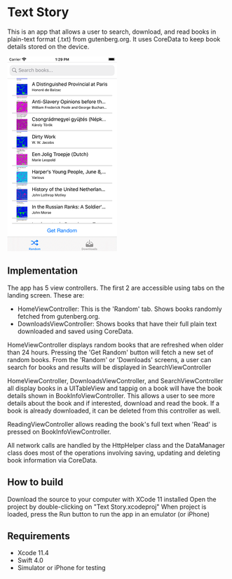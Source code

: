 # Text Story

This is an app that allows a user to search, download, and read books in plain-text format (.txt) from gutenberg.org. It uses CoreData to keep book details stored on the device.

![Random books](/01_random.png?raw=true) 

## Implementation

The app has 5 view controllers. The first 2 are accessible using tabs on the landing screen. These are: 
- HomeViewController: This is the 'Random' tab. Shows books randomly fetched from gutenberg.org.
- DownloadsViewController: Shows books that have their full plain text downloaded and saved using CoreData.

HomeViewController displays random books that are refreshed when older than 24 hours. Pressing the 'Get Random' button will fetch a new set of random books. From the 'Random' or 'Downloads' screens, a user can search for books and results will be displayed in SearchViewController

HomeViewController, DownloadsViewController, and SearchViewController all display books in a UITableView and tappig on a book will have the book details shown in BookInfoViewController. This allows a user to see more details about the book and if interested, download and read the book. If a book is already downloaded, it can be deleted from this controller as well.

ReadingViewController allows reading the book's full text when 'Read' is pressed on BookInfoViewController.

All network calls are handled by the HttpHelper class and the DataManager class does most of the operations involving saving, updating and deleting book information via CoreData.

## How to build

Download the source to your computer with XCode 11 installed
Open the project by double-clicking on "Text Story.xcodeproj"
When project is loaded, press the Run button to run the app in an emulator (or iPhone)

## Requirements

- Xcode 11.4
- Swift 4.0
- Simulator or iPhone for testing


